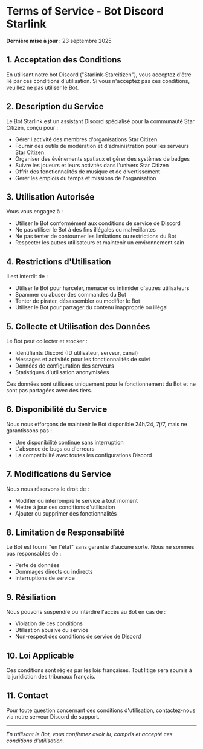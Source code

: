 # Terms of Service - Bot Discord Starlink

**Dernière mise à jour :** 23 septembre 2025

## 1. Acceptation des Conditions

En utilisant notre bot Discord ("Starlink-Starcitizen"), vous acceptez d'être lié par ces conditions d'utilisation. Si vous n'acceptez pas ces conditions, veuillez ne pas utiliser le Bot.

## 2. Description du Service

Le Bot Starlink est un assistant Discord spécialisé pour la communauté Star Citizen, conçu pour :
- Gérer l'activité des membres d'organisations Star Citizen
- Fournir des outils de modération et d'administration pour les serveurs Star Citizen
- Organiser des événements spatiaux et gérer des systèmes de badges
- Suivre les joueurs et leurs activités dans l'univers Star Citizen
- Offrir des fonctionnalités de musique et de divertissement
- Gérer les emplois du temps et missions de l'organisation

## 3. Utilisation Autorisée

Vous vous engagez à :
- Utiliser le Bot conformément aux conditions de service de Discord
- Ne pas utiliser le Bot à des fins illégales ou malveillantes
- Ne pas tenter de contourner les limitations ou restrictions du Bot
- Respecter les autres utilisateurs et maintenir un environnement sain

## 4. Restrictions d'Utilisation

Il est interdit de :
- Utiliser le Bot pour harceler, menacer ou intimider d'autres utilisateurs
- Spammer ou abuser des commandes du Bot
- Tenter de pirater, désassembler ou modifier le Bot
- Utiliser le Bot pour partager du contenu inapproprié ou illégal

## 5. Collecte et Utilisation des Données

Le Bot peut collecter et stocker :
- Identifiants Discord (ID utilisateur, serveur, canal)
- Messages et activités pour les fonctionnalités de suivi
- Données de configuration des serveurs
- Statistiques d'utilisation anonymisées

Ces données sont utilisées uniquement pour le fonctionnement du Bot et ne sont pas partagées avec des tiers.

## 6. Disponibilité du Service

Nous nous efforçons de maintenir le Bot disponible 24h/24, 7j/7, mais ne garantissons pas :
- Une disponibilité continue sans interruption
- L'absence de bugs ou d'erreurs
- La compatibilité avec toutes les configurations Discord

## 7. Modifications du Service

Nous nous réservons le droit de :
- Modifier ou interrompre le service à tout moment
- Mettre à jour ces conditions d'utilisation
- Ajouter ou supprimer des fonctionnalités

## 8. Limitation de Responsabilité

Le Bot est fourni "en l'état" sans garantie d'aucune sorte. Nous ne sommes pas responsables de :
- Perte de données
- Dommages directs ou indirects
- Interruptions de service

## 9. Résiliation

Nous pouvons suspendre ou interdire l'accès au Bot en cas de :
- Violation de ces conditions
- Utilisation abusive du service
- Non-respect des conditions de service de Discord

## 10. Loi Applicable

Ces conditions sont régies par les lois françaises. Tout litige sera soumis à la juridiction des tribunaux français.

## 11. Contact

Pour toute question concernant ces conditions d'utilisation, contactez-nous via notre serveur Discord de support.

---

*En utilisant le Bot, vous confirmez avoir lu, compris et accepté ces conditions d'utilisation.*
